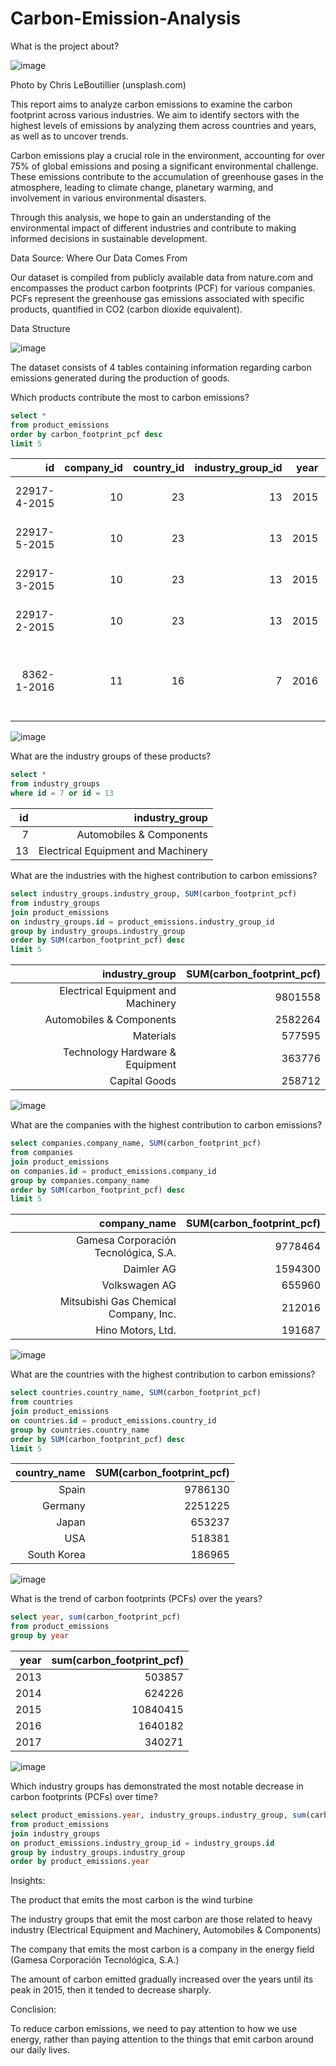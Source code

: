 # Carbon-Emission-Analysis

What is the project about?

![image](https://cdn.prod.website-files.com/63d2626cedcc41357cddabdf/664b69922ce036842dd8a5d0_chris-leboutillier-TUJud0AWAPI-unsplash-p-800.webp)

Photo by Chris LeBoutillier (unsplash.com)

This report aims to analyze carbon emissions to examine the carbon footprint across various industries. We aim to identify sectors with the highest levels of emissions by analyzing them across countries and years, as well as to uncover trends.

Carbon emissions play a crucial role in the environment, accounting for over 75% of global emissions and posing a significant environmental challenge. These emissions contribute to the accumulation of greenhouse gases in the atmosphere, leading to climate change, planetary warming, and involvement in various environmental disasters.

Through this analysis, we hope to gain an understanding of the environmental impact of different industries and contribute to making informed decisions in sustainable development.

Data Source: Where Our Data Comes From

Our dataset is compiled from publicly available data from nature.com and encompasses the product carbon footprints (PCF) for various companies. PCFs represent the greenhouse gas emissions associated with specific products, quantified in CO2 (carbon dioxide equivalent).

Data Structure

![image](https://github.com/Tristan1918/Carbon-Emission-Analysis/assets/170103101/930e2bf0-99fc-4233-9241-056bcf6af8a4)


The dataset consists of 4 tables containing information regarding carbon emissions generated during the production of goods.

Which products contribute the most to carbon emissions?

```sql
select * 
from product_emissions
order by carbon_footprint_pcf desc
limit 5
```

id           | company_id | country_id | industry_group_id | year | product_name                                                       | weight_kg | carbon_footprint_pcf | upstream_percent_total_pcf                       | operations_percent_total_pcf                     | downstream_percent_total_pcf                     | 
| -----------: | ---------: | ---------: | ----------------: | ---: | -----------------------------------------------------------------: | --------: | -------------------: | -----------------------------------------------: | -----------------------------------------------: | -----------------------------------------------: | 
| 22917-4-2015 | 10         | 23         | 13                | 2015 | Wind Turbine G128 5 Megawats                                       | 600000    | 3718044              | N/a (product with insufficient stage-level data) | N/a (product with insufficient stage-level data) | N/a (product with insufficient stage-level data) | 
| 22917-5-2015 | 10         | 23         | 13                | 2015 | Wind Turbine G132 5 Megawats                                       | 600000    | 3276187              | N/a (product with insufficient stage-level data) | N/a (product with insufficient stage-level data) | N/a (product with insufficient stage-level data) | 
| 22917-3-2015 | 10         | 23         | 13                | 2015 | Wind Turbine G114 2 Megawats                                       | 400000    | 1532608              | N/a (product with insufficient stage-level data) | N/a (product with insufficient stage-level data) | N/a (product with insufficient stage-level data) | 
| 22917-2-2015 | 10         | 23         | 13                | 2015 | Wind Turbine G90 2 Megawats                                        | 361000    | 1251625              | N/a (product with insufficient stage-level data) | N/a (product with insufficient stage-level data) | N/a (product with insufficient stage-level data) | 
| 8362-1-2016  | 11         | 16         | 7                 | 2016 | Land Cruiser Prado. FJ Cruiser. Dyna trucks. Toyoace.IMV def unit. | 2272.33   | 191687               | 2.90                                             | 0.25                                             | 96.85                                            | 

![image](https://github.com/Tristan1918/Carbon-Emission-Analysis/assets/170103101/548776b7-cb30-4867-a6e5-e3f510481f1b)

What are the industry groups of these products?

```sql
select * 
from industry_groups
where id = 7 or id = 13
```

| id | industry_group                     | 
| -: | ---------------------------------: | 
| 7  | Automobiles & Components           | 
| 13 | Electrical Equipment and Machinery | 

What are the industries with the highest contribution to carbon emissions?

```sql
select industry_groups.industry_group, SUM(carbon_footprint_pcf) 
from industry_groups
join product_emissions
on industry_groups.id = product_emissions.industry_group_id
group by industry_groups.industry_group
order by SUM(carbon_footprint_pcf) desc
limit 5
```

| industry_group                     | SUM(carbon_footprint_pcf) | 
| ---------------------------------: | ------------------------: | 
| Electrical Equipment and Machinery | 9801558                   | 
| Automobiles & Components           | 2582264                   | 
| Materials                          | 577595                    | 
| Technology Hardware & Equipment    | 363776                    | 
| Capital Goods                      | 258712                    | 

![image](https://github.com/Tristan1918/Carbon-Emission-Analysis/assets/170103101/f66a2976-aa3f-4f9c-a814-2a1b9af5a8bb)

What are the companies with the highest contribution to carbon emissions?

```sql
select companies.company_name, SUM(carbon_footprint_pcf) 
from companies
join product_emissions
on companies.id = product_emissions.company_id
group by companies.company_name
order by SUM(carbon_footprint_pcf) desc
limit 5
```

| company_name                            | SUM(carbon_footprint_pcf) | 
| --------------------------------------: | ------------------------: | 
| Gamesa Corporación Tecnológica, S.A.  | 9778464                   | 
| Daimler AG                              | 1594300                   | 
| Volkswagen AG                           | 655960                    | 
| Mitsubishi Gas Chemical Company, Inc. | 212016                    | 
| Hino Motors, Ltd.                     | 191687                    | 

![image](https://github.com/Tristan1918/Carbon-Emission-Analysis/assets/170103101/eaf04163-9a21-431e-9450-39fe489741e9)

What are the countries with the highest contribution to carbon emissions?

```sql
select countries.country_name, SUM(carbon_footprint_pcf)
from countries
join product_emissions
on countries.id = product_emissions.country_id
group by countries.country_name
order by SUM(carbon_footprint_pcf) desc
limit 5
```

| country_name | SUM(carbon_footprint_pcf) | 
| -----------: | ------------------------: | 
| Spain        | 9786130                   | 
| Germany      | 2251225                   | 
| Japan        | 653237                    | 
| USA          | 518381                    | 
| South Korea  | 186965                    | 

![image](https://github.com/Tristan1918/Carbon-Emission-Analysis/assets/170103101/1e4c43e9-1986-443d-b209-b9ba8abb5689)

What is the trend of carbon footprints (PCFs) over the years?
 ```sql
select year, sum(carbon_footprint_pcf)
from product_emissions
group by year
```

| year | sum(carbon_footprint_pcf) | 
| ---: | ------------------------: | 
| 2013 | 503857                    | 
| 2014 | 624226                    | 
| 2015 | 10840415                  | 
| 2016 | 1640182                   | 
| 2017 | 340271                    | 

![image](https://github.com/Tristan1918/Carbon-Emission-Analysis/assets/170103101/99afc7df-9826-498f-8706-9b1674040630)

Which industry groups has demonstrated the most notable decrease in carbon footprints (PCFs) over time?

```sql
select product_emissions.year, industry_groups.industry_group, sum(carbon_footprint_pcf)
from product_emissions
join industry_groups
on product_emissions.industry_group_id = industry_groups.id
group by industry_groups.industry_group
order by product_emissions.year
```

Insights:

The product that emits the most carbon is the wind turbine

The industry groups that emit the most carbon are those related to heavy industry (Electrical Equipment and Machinery, Automobiles & Components)

The company that emits the most carbon is a company in the energy field (Gamesa Corporación Tecnológica, S.A.)

The amount of carbon emitted gradually increased over the years until its peak in 2015, then it tended to decrease sharply.

Conclision:

To reduce carbon emissions, we need to pay attention to how we use energy, rather than paying attention to the things that emit carbon around our daily lives.
